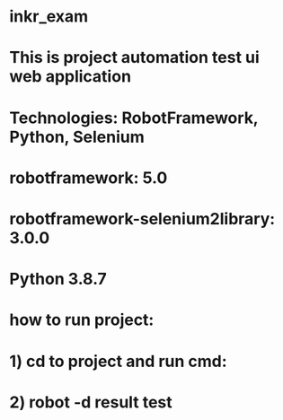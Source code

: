 # inkr_exam

# This is project automation test ui web application

# Technologies: RobotFramework, Python, Selenium

# robotframework:  5.0

# robotframework-selenium2library: 3.0.0

# Python 3.8.7

# how to run project:

# 1) cd to project and run cmd:

# 2) robot -d result test



